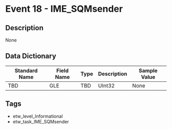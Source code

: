 # Event 18 - IME_SQMsender

## Description
None

## Data Dictionary
|Standard Name|Field Name|Type|Description|Sample Value|
|---|---|---|---|---|
|TBD|GLE|TBD|UInt32|None|None|

## Tags
* etw_level_Informational
* etw_task_IME_SQMsender